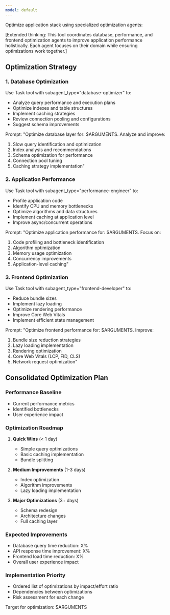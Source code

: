 ```yaml
---
model: default
---
```


Optimize application stack using specialized optimization agents:

[Extended thinking: This tool coordinates database, performance, and frontend optimization agents to improve application performance holistically. Each agent focuses on their domain while ensuring optimizations work together.]

## Optimization Strategy

### 1. Database Optimization
Use Task tool with subagent_type="database-optimizer" to:
- Analyze query performance and execution plans
- Optimize indexes and table structures
- Implement caching strategies
- Review connection pooling and configurations
- Suggest schema improvements

Prompt: "Optimize database layer for: $ARGUMENTS. Analyze and improve:
1. Slow query identification and optimization
2. Index analysis and recommendations
3. Schema optimization for performance
4. Connection pool tuning
5. Caching strategy implementation"

### 2. Application Performance
Use Task tool with subagent_type="performance-engineer" to:
- Profile application code
- Identify CPU and memory bottlenecks
- Optimize algorithms and data structures
- Implement caching at application level
- Improve async/concurrent operations

Prompt: "Optimize application performance for: $ARGUMENTS. Focus on:
1. Code profiling and bottleneck identification
2. Algorithm optimization
3. Memory usage optimization
4. Concurrency improvements
5. Application-level caching"

### 3. Frontend Optimization
Use Task tool with subagent_type="frontend-developer" to:
- Reduce bundle sizes
- Implement lazy loading
- Optimize rendering performance
- Improve Core Web Vitals
- Implement efficient state management

Prompt: "Optimize frontend performance for: $ARGUMENTS. Improve:
1. Bundle size reduction strategies
2. Lazy loading implementation
3. Rendering optimization
4. Core Web Vitals (LCP, FID, CLS)
5. Network request optimization"

## Consolidated Optimization Plan

### Performance Baseline
- Current performance metrics
- Identified bottlenecks
- User experience impact

### Optimization Roadmap
1. **Quick Wins** (< 1 day)
   - Simple query optimizations
   - Basic caching implementation
   - Bundle splitting

2. **Medium Improvements** (1-3 days)
   - Index optimization
   - Algorithm improvements
   - Lazy loading implementation

3. **Major Optimizations** (3+ days)
   - Schema redesign
   - Architecture changes
   - Full caching layer

### Expected Improvements
- Database query time reduction: X%
- API response time improvement: X%
- Frontend load time reduction: X%
- Overall user experience impact

### Implementation Priority
- Ordered list of optimizations by impact/effort ratio
- Dependencies between optimizations
- Risk assessment for each change

Target for optimization: $ARGUMENTS
